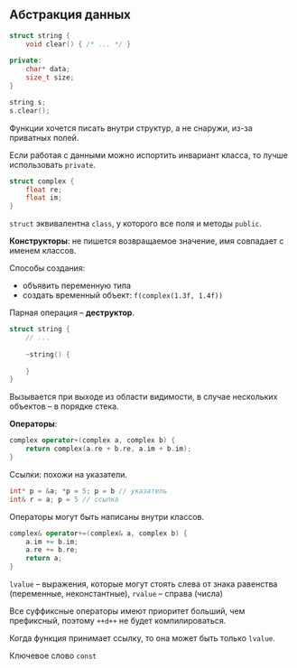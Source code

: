 ## Абстракция данных

```cpp
struct string {
    void clear() { /* ... */ }
    
private:
    char* data;
    size_t size;
}

string s;
s.clear();
```

Функции хочется писать внутри структур, а не снаружи, из-за приватных полей.

Если работая с данными можно испортить инвариант класса, то лучше использовать `private`.

```cpp
struct complex {
    float re;
    float im;
}
```

`struct` эквивалентна `class`, у которого все поля и методы `public`.

**Конструкторы**: не пишется возвращаемое значение, имя совпадает с именем классов.

Способы создания:
* объявить переменную типа
* создать временный объект: `f(complex(1.3f, 1.4f))`

Парная операция – **деструктор**.
```cpp
struct string {
    // ...
    
    ~string() {
        
    }
}
```

Вызывается при выходе из области видимости, в случае нескольких объектов – в порядке стека.

**Операторы**:

```cpp
complex operator+(complex a, complex b) {
    return complex(a.re + b.re, a.im + b.im);
}
```

Ссылки: похожи на указатели.
```cpp
int* p = &a; *p = 5; p = b // указатель
int& r = a; p = 5 // ссылка
```

Операторы могут быть написаны внутри классов.

```cpp
complex& operator+=(complex& a, complex b) {
    a.im += b.im;
    a.re += b.re;
    return a;
}
```

`lvalue` – выражения, которые могут стоять слева от знака равенства (переменные, неконстантные),
`rvalue` – справа (числа)

Все суффиксные операторы имеют приоритет больший, чем префиксный, поэтому `++d++` не будет компилироваться.

Когда функция принимает ссылку, то она может быть только `lvalue`.

Ключевое слово `const`
